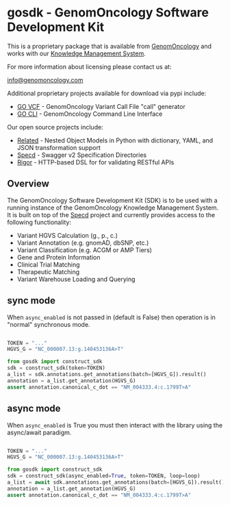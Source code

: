gosdk - GenomOncology Software Development Kit
==============================================

This is a proprietary package that is available from [GenomOncology] and works
with our [Knowledge Management System].

For more information about licensing please contact us at:

info@genomoncology.com

    
Additional proprietary projects available for download via pypi include:

* [GO VCF] - GenomOncology Variant Call File "call" generator
* [GO CLI] - GenomOncology Command Line Interface
    
Our open source projects include:

* [Related] - Nested Object Models in Python with dictionary, YAML, and JSON transformation support
* [Specd] - Swagger v2 Specification Directories
* [Rigor] - HTTP-based DSL for for validating RESTful APIs


Overview
--------

The GenomOncology Software Development Kit (SDK) is to be used with a running instance
of the GenomOncology Knowledge Management System. It is built on top of the [Specd] project
and currently provides access to the following functionality:

* Variant HGVS Calculation (g., p., c.)
* Variant Annotation (e.g. gnomAD, dbSNP, etc.)
* Variant Classification (e.g. ACGM or AMP Tiers)
* Gene and Protein Information
* Clinical Trial Matching
* Therapeutic Matching
* Variant Warehouse Loading and Querying



sync mode
----------

When `async_enabled` is not passed in (default is False) then operation is in
"normal" synchronous mode.

```python

TOKEN = "..."
HGVS_G = "NC_000007.13:g.140453136A>T"

from gosdk import construct_sdk
sdk = construct_sdk(token=TOKEN)
a_list = sdk.annotations.get_annotations(batch=[HGVS_G]).result()
annotation = a_list.get_annotation(HGVS_G)
assert annotation.canonical_c_dot == "NM_004333.4:c.1799T>A"
```


async mode
----------

When `async_enabled` is True you must then interact with the library using
the async/await paradigm.

```python

TOKEN = "..."
HGVS_G = "NC_000007.13:g.140453136A>T"

from gosdk import construct_sdk
sdk = construct_sdk(async_enabled=True, token=TOKEN, loop=loop)
a_list = await sdk.annotations.get_annotations(batch=[HGVS_G]).result()
annotation = a_list.get_annotation(HGVS_G)
assert annotation.canonical_c_dot == "NM_004333.4:c.1799T>A"
```


[GenomOncology]: https://genomoncology.com/
[Knowledge Management System]: https://genomoncology.com/solutions/clinical-oncology/
[Related]: https://github.com/genomoncology/related
[Specd]: https://github.com/genomoncology/specd 
[Rigor]: https://github.com/genomoncology/rigor 
[GO VCF]: https://pypi.org/project/govcf/
[GO CLI]: https://pypi.org/project/gocli/
